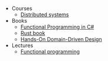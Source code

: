 - Courses
    - [Distributed systems](courses/distributed_systems_course/)
- Books
    - [Functional Programming in C#](books/functional_programming_in_csharp/)
    - [Rust book](books/rust_book/)
    - [Hands-On Domain-Driven Design](books/hands_on_domain_driven_design/)
- Lectures
    - [Functional programming](lectures/functional_programming/)